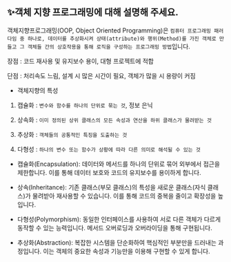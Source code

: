 ## ✨객체 지향 프로그래밍에 대해 설명해 주세요.

객체지향프로그래밍(OOP, Object Oriented Programming)은 `컴퓨터 프로그래밍 패러다임 중 하나로, 데이터를 추상화시켜 상태(attribute)와 행위(Method)를 가진 객체로 만들고 그 객체들 간의 상호작용을 통해 로직을 구성하는 프로그래밍 방법`입니다.

장점 : 코드 재사용 및 유지보수 용이, 대형 프로젝트에 적합

단점 : 처리속도 느림, 설계 시 많은 시간이 필요, 객체가 많을 시 용량이 커짐

- 객체지향의 특성

1. 캡슐화 : `변수와 함수를 하나의 단위로 묶는 것`, 정보 은닉

2. 상속화 : `이미 정의된 상위 클래스의 모든 속성과 연산을 하위 클래스가 물려받는 것`

3. 추상화 : `객체들의 공통적인 특징을 도출하는 것`

4. 다형성 : `하나의 변수 또는 함수가 상황에 따라 다른 의미로 해석될 수 있는 것`

- 캡슐화(Encapsulation): 데이터와 메서드를 하나의 단위로 묶어 외부에서 접근을 제한합니다. 이를 통해 데이터 보호와 코드의 유지보수를 용이하게 합니다.

- 상속(Inheritance): 기존 클래스(부모 클래스)의 특성을 새로운 클래스(자식 클래스)가 물려받아 재사용할 수 있습니다. 이를 통해 코드의 중복을 줄이고 확장성을 높입니다.

- 다형성(Polymorphism): 동일한 인터페이스를 사용하여 서로 다른 객체가 다르게 동작할 수 있는 능력입니다. 메서드 오버로딩과 오버라이딩을 통해 구현됩니다.

- 추상화(Abstraction): 복잡한 시스템을 단순화하여 핵심적인 부분만을 드러내는 과정입니다. 이는 객체의 중요한 속성과 기능만을 이용해 구현할 수 있게 합니다.
